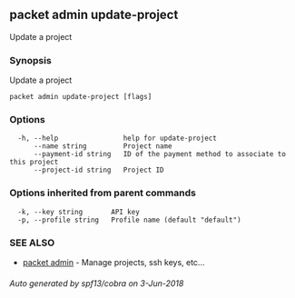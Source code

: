 ## packet admin update-project

Update a project

### Synopsis

Update a project

```
packet admin update-project [flags]
```

### Options

```
  -h, --help                help for update-project
      --name string         Project name
      --payment-id string   ID of the payment method to associate to this project
      --project-id string   Project ID
```

### Options inherited from parent commands

```
  -k, --key string       API key
  -p, --profile string   Profile name (default "default")
```

### SEE ALSO

* [packet admin](packet_admin.md)	 - Manage projects, ssh keys, etc...

###### Auto generated by spf13/cobra on 3-Jun-2018
